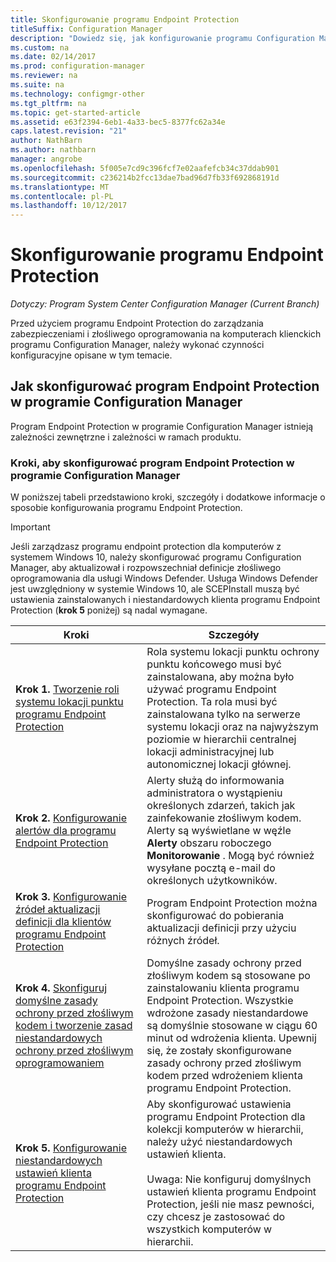 ```yaml
---
title: Skonfigurowanie programu Endpoint Protection
titleSuffix: Configuration Manager
description: "Dowiedz się, jak konfigurowanie programu Configuration Manager aby aktualizował i rozpowszechniał definicje złośliwego oprogramowania dla usługi Windows Defender."
ms.custom: na
ms.date: 02/14/2017
ms.prod: configuration-manager
ms.reviewer: na
ms.suite: na
ms.technology: configmgr-other
ms.tgt_pltfrm: na
ms.topic: get-started-article
ms.assetid: e63f2394-6eb1-4a33-bec5-8377fc62a34e
caps.latest.revision: "21"
author: NathBarn
ms.author: nathbarn
manager: angrobe
ms.openlocfilehash: 5f005e7cd9c396fcf7e02aafefcb34c37ddab901
ms.sourcegitcommit: c236214b2fcc13dae7bad96d7fb33f692868191d
ms.translationtype: MT
ms.contentlocale: pl-PL
ms.lasthandoff: 10/12/2017
---
```

# <a name="configure-endpoint-protection"></a>Skonfigurowanie programu Endpoint Protection

*Dotyczy: Program System Center Configuration Manager (Current Branch)*

Przed użyciem programu Endpoint Protection do zarządzania zabezpieczeniami i złośliwego oprogramowania na komputerach klienckich programu Configuration Manager, należy wykonać czynności konfiguracyjne opisane w tym temacie.  

## <a name="how-to-configure-endpoint-protection-in-configuration-manager"></a>Jak skonfigurować program Endpoint Protection w programie Configuration Manager  
 Program Endpoint Protection w programie Configuration Manager istnieją zależności zewnętrzne i zależności w ramach produktu.  

### <a name="steps-to-configure-endpoint-protection-in-configuration-manager"></a>Kroki, aby skonfigurować program Endpoint Protection w programie Configuration Manager  
 W poniższej tabeli przedstawiono kroki, szczegóły i dodatkowe informacje o sposobie konfigurowania programu Endpoint Protection.  

> [!IMPORTANT]  
>  Jeśli zarządzasz programu endpoint protection dla komputerów z systemem Windows 10, należy skonfigurować programu Configuration Manager, aby aktualizował i rozpowszechniał definicje złośliwego oprogramowania dla usługi Windows Defender. Usługa Windows Defender jest uwzględniony w systemie Windows 10, ale SCEPInstall muszą być ustawienia zainstalowanych i niestandardowych klienta programu Endpoint Protection (**krok 5** poniżej) są nadal wymagane.  

|Kroki|Szczegóły|  
|-----------|-------------|  
|**Krok 1.** [Tworzenie roli systemu lokacji punktu programu Endpoint Protection](endpoint-protection-site-role.md)|Rola systemu lokacji punktu ochrony punktu końcowego musi być zainstalowana, aby można było używać programu Endpoint Protection. Ta rola musi być zainstalowana tylko na serwerze systemu lokacji oraz na najwyższym poziomie w hierarchii centralnej lokacji administracyjnej lub autonomicznej lokacji głównej. |  
|**Krok 2.** [Konfigurowanie alertów dla programu Endpoint Protection](endpoint-configure-alerts.md)|Alerty służą do informowania administratora o wystąpieniu określonych zdarzeń, takich jak zainfekowanie złośliwym kodem. Alerty są wyświetlane w węźle **Alerty** obszaru roboczego **Monitorowanie** . Mogą być również wysyłane pocztą e-mail do określonych użytkowników. |  
|**Krok 3.** [Konfigurowanie źródeł aktualizacji definicji dla klientów programu Endpoint Protection](endpoint-definition-updates.md)|Program Endpoint Protection można skonfigurować do pobierania aktualizacji definicji przy użyciu różnych źródeł. |  
|**Krok 4.** [Skonfiguruj domyślne zasady ochrony przed złośliwym kodem i tworzenie zasad niestandardowych ochrony przed złośliwym oprogramowaniem](endpoint-antimalware-policies.md)|Domyślne zasady ochrony przed złośliwym kodem są stosowane po zainstalowaniu klienta programu Endpoint Protection. Wszystkie wdrożone zasady niestandardowe są domyślnie stosowane w ciągu 60 minut od wdrożenia klienta. Upewnij się, że zostały skonfigurowane zasady ochrony przed złośliwym kodem przed wdrożeniem klienta programu Endpoint Protection. |  
|**Krok 5.** [Konfigurowanie niestandardowych ustawień klienta programu Endpoint Protection](endpoint-protection-configure-client.md)|Aby skonfigurować ustawienia programu Endpoint Protection dla kolekcji komputerów w hierarchii, należy użyć niestandardowych ustawień klienta.<br /><br /> Uwaga: Nie konfiguruj domyślnych ustawień klienta programu Endpoint Protection, jeśli nie masz pewności, czy chcesz je zastosować do wszystkich komputerów w hierarchii. |  
